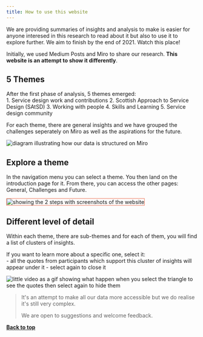 ```yaml
---
title: How to use this website
---
```


We are providing summaries of insights and analysis to make is easier for anyone interesed in this research to read about it but also to use it to explore further. We aim to finish by the end of 2021. Watch this place!

Initially, we used Medium Posts and Miro to share our research. **This website is an attempt to show it differently**.


<h2 class="top-line">5 Themes</h2>

<p style="margin-bottom: 0">After the first phase of analysis, 5 themes emerged:</p>
1. Service design work and contributions
2. Scottish Approach to Service Design (SAtSD)
3. Working with people
4. Skills and Learning
5. Service design community

For each theme, there are general insights and we have grouped the challenges seperately on Miro as well as the aspirations for the future.

![diagram illustrating how our data is structured on Miro](/practitioner-stories/images/categories.png)


<h2 class="top-line">Explore a theme</h2>

In the navigation menu you can select a theme. You then land on the introduction page for it. From there, you can access the other pages: General, Challenges and Future.

<img src="/practitioner-stories/images/navigation-explanation.jpg" alt="showing the 2 steps with screenshots of the website" style="border: solid 1px #ea6c4e">


<h2 class="top-line">Different level of detail</h2>

Within each theme, there are sub-themes and for each of them, you will find a list of clusters of insights. 

<p style="margin-bottom: 0">If you want to learn more about a specific one, select it: </p>
- all the quotes from participants which support this cluster of insights will appear under it
- select again to close it

![little video as a gif showing what happen when you select the triangle to see the quotes then select again to hide them](/practitioner-stories/images/how-to-see-quotes.gif)

> It's an attempt to make all our data more accessible but we do realise it's still very complex.
>
> We are open to suggestions and welcome feedback.


<p><a href="#"><strong>Back to top</strong></a></p>

